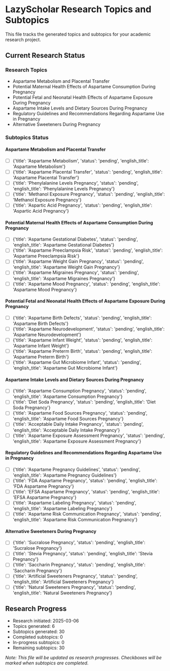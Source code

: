 # LazyScholar Research Topics and Subtopics

This file tracks the generated topics and subtopics for your academic research project.

## Current Research Status

### Research Topics
- Aspartame Metabolism and Placental Transfer
- Potential Maternal Health Effects of Aspartame Consumption During Pregnancy
- Potential Fetal and Neonatal Health Effects of Aspartame Exposure During Pregnancy
- Aspartame Intake Levels and Dietary Sources During Pregnancy
- Regulatory Guidelines and Recommendations Regarding Aspartame Use in Pregnancy
- Alternative Sweeteners During Pregnancy

### Subtopics Status

#### Aspartame Metabolism and Placental Transfer
- [ ] {'title': 'Aspartame Metabolism', 'status': 'pending', 'english_title': 'Aspartame Metabolism'}
- [ ] {'title': 'Aspartame Placental Transfer', 'status': 'pending', 'english_title': 'Aspartame Placental Transfer'}
- [ ] {'title': 'Phenylalanine Levels Pregnancy', 'status': 'pending', 'english_title': 'Phenylalanine Levels Pregnancy'}
- [ ] {'title': 'Methanol Exposure Pregnancy', 'status': 'pending', 'english_title': 'Methanol Exposure Pregnancy'}
- [ ] {'title': 'Aspartic Acid Pregnancy', 'status': 'pending', 'english_title': 'Aspartic Acid Pregnancy'}

#### Potential Maternal Health Effects of Aspartame Consumption During Pregnancy
- [ ] {'title': 'Aspartame Gestational Diabetes', 'status': 'pending', 'english_title': 'Aspartame Gestational Diabetes'}
- [ ] {'title': 'Aspartame Preeclampsia Risk', 'status': 'pending', 'english_title': 'Aspartame Preeclampsia Risk'}
- [ ] {'title': 'Aspartame Weight Gain Pregnancy', 'status': 'pending', 'english_title': 'Aspartame Weight Gain Pregnancy'}
- [ ] {'title': 'Aspartame Migraines Pregnancy', 'status': 'pending', 'english_title': 'Aspartame Migraines Pregnancy'}
- [ ] {'title': 'Aspartame Mood Pregnancy', 'status': 'pending', 'english_title': 'Aspartame Mood Pregnancy'}

#### Potential Fetal and Neonatal Health Effects of Aspartame Exposure During Pregnancy
- [ ] {'title': 'Aspartame Birth Defects', 'status': 'pending', 'english_title': 'Aspartame Birth Defects'}
- [ ] {'title': 'Aspartame Neurodevelopment', 'status': 'pending', 'english_title': 'Aspartame Neurodevelopment'}
- [ ] {'title': 'Aspartame Infant Weight', 'status': 'pending', 'english_title': 'Aspartame Infant Weight'}
- [ ] {'title': 'Aspartame Preterm Birth', 'status': 'pending', 'english_title': 'Aspartame Preterm Birth'}
- [ ] {'title': 'Aspartame Gut Microbiome Infant', 'status': 'pending', 'english_title': 'Aspartame Gut Microbiome Infant'}

#### Aspartame Intake Levels and Dietary Sources During Pregnancy
- [ ] {'title': 'Aspartame Consumption Pregnancy', 'status': 'pending', 'english_title': 'Aspartame Consumption Pregnancy'}
- [ ] {'title': 'Diet Soda Pregnancy', 'status': 'pending', 'english_title': 'Diet Soda Pregnancy'}
- [ ] {'title': 'Aspartame Food Sources Pregnancy', 'status': 'pending', 'english_title': 'Aspartame Food Sources Pregnancy'}
- [ ] {'title': 'Acceptable Daily Intake Pregnancy', 'status': 'pending', 'english_title': 'Acceptable Daily Intake Pregnancy'}
- [ ] {'title': 'Aspartame Exposure Assessment Pregnancy', 'status': 'pending', 'english_title': 'Aspartame Exposure Assessment Pregnancy'}

#### Regulatory Guidelines and Recommendations Regarding Aspartame Use in Pregnancy
- [ ] {'title': 'Aspartame Pregnancy Guidelines', 'status': 'pending', 'english_title': 'Aspartame Pregnancy Guidelines'}
- [ ] {'title': 'FDA Aspartame Pregnancy', 'status': 'pending', 'english_title': 'FDA Aspartame Pregnancy'}
- [ ] {'title': 'EFSA Aspartame Pregnancy', 'status': 'pending', 'english_title': 'EFSA Aspartame Pregnancy'}
- [ ] {'title': 'Aspartame Labeling Pregnancy', 'status': 'pending', 'english_title': 'Aspartame Labeling Pregnancy'}
- [ ] {'title': 'Aspartame Risk Communication Pregnancy', 'status': 'pending', 'english_title': 'Aspartame Risk Communication Pregnancy'}

#### Alternative Sweeteners During Pregnancy
- [ ] {'title': 'Sucralose Pregnancy', 'status': 'pending', 'english_title': 'Sucralose Pregnancy'}
- [ ] {'title': 'Stevia Pregnancy', 'status': 'pending', 'english_title': 'Stevia Pregnancy'}
- [ ] {'title': 'Saccharin Pregnancy', 'status': 'pending', 'english_title': 'Saccharin Pregnancy'}
- [ ] {'title': 'Artificial Sweeteners Pregnancy', 'status': 'pending', 'english_title': 'Artificial Sweeteners Pregnancy'}
- [ ] {'title': 'Natural Sweeteners Pregnancy', 'status': 'pending', 'english_title': 'Natural Sweeteners Pregnancy'}

## Research Progress
- Research initiated: 2025-03-06
- Topics generated: 6
- Subtopics generated: 30
- Completed subtopics: 0
- In-progress subtopics: 0
- Remaining subtopics: 30

*Note: This file will be updated as research progresses. Checkboxes will be marked when subtopics are completed.*
